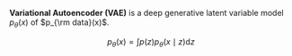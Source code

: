 **Variational Autoencoder (VAE)** is a deep generative latent variable model $p_\theta(x)$ of $p_{\rm data}(x)$. 

$$
p_\theta(x) = \int p(z) p_\theta(x \mid z) \mathrm{d}z
$$